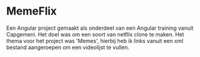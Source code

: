 # MemeFlix
Een Angular project gemaakt als onderdeel van een Angular training vanuit Capgemeni. Het doel was om een soort van netflix clone te maken. Het thema voor het project was 'Memes', hierbij heb ik links vanuit een xml bestand aangeroepen om een videolijst te vullen.
